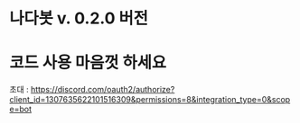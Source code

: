 # 나다봇 v. 0.2.0 버전 
# 코드 사용 마음껏 하세요 

초대 : https://discord.com/oauth2/authorize?client_id=1307635622101516309&permissions=8&integration_type=0&scope=bot
